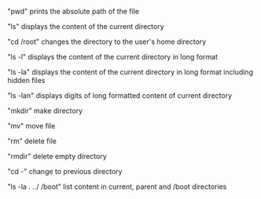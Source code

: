 "pwd" prints the absolute path of the file

"ls" displays the content of the current directory

"cd /root" changes the directory to the user's home directory

"ls -l" displays the content of the current directory in long format

"ls -la" displays the content of the current directory in long format including hidden files

"ls -lan" displays digits of long formatted content of current directory

"mkdir" make directory

"mv" move file

"rm" delete file

"rmdir" delete empty directory

"cd -" change to previous directory

"ls -la . ../ /boot" list content in current, parent and /boot directories
